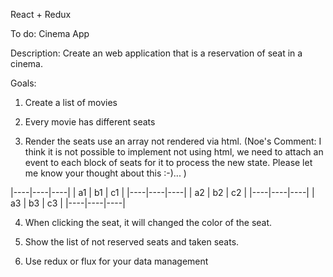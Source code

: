 React + Redux

To do: Cinema App

Description: Create an web application that is a reservation of seat in a cinema.

Goals:

1. Create a list of movies

2. Every movie has different seats

3. Render the seats use an array not rendered via html. (Noe's Comment: I think it is not possible to implement not using html, we need to attach an event to each block of seats for it to process the new state. Please let me know your thought about this :-)... )

|----|----|----|
| a1 | b1 | c1 |
|----|----|----|
| a2 | b2 | c2 |
|----|----|----|
| a3 | b3 | c3 |
|----|----|----|

4. When clicking the seat, it will changed the color of the seat.

5. Show the list of not reserved seats and taken seats.

6. Use redux or flux for your data management